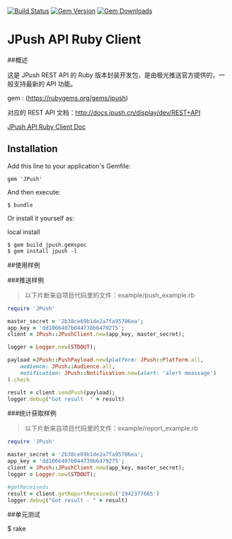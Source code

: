 [![Build Status](https://travis-ci.org/jpush/jpush-api-ruby-client.svg?branch=master)](https://travis-ci.org/jpush/jpush-api-ruby-client)
[![Gem Version](https://badge.fury.io/rb/jpush.svg)](https://rubygems.org/gems/jpush)
[![Gem Downloads](http://ruby-gem-downloads-badge.herokuapp.com/jpush)](https://rubygems.org/gems/jpush)


# JPush API Ruby Client

##概述

这是 JPush REST API 的 Ruby 版本封装开发包，是由极光推送官方提供的，一般支持最新的 API 功能。

gem : (https://rubygems.org/gems/jpush)

对应的 REST API 文档：<http://docs.jpush.cn/display/dev/REST+API>  

[JPush API Ruby Client Doc](http://www.rdoc.info/github/jpush/jpush-api-ruby-client/master/frames)

## Installation

Add this line to your application's Gemfile:

    gem 'JPush'

And then execute:

    $ bundle

Or install it yourself as:


local install

    $ gem build jpush.gemspec
    $ gem install jpush -l


##使用样例

###推送样例

> 以下片断来自项目代码里的文件：example/push_example.rb

```ruby
require 'JPush'

master_secret = '2b38ce69b1de2a7fa95706ea';
app_key = 'dd1066407b044738b6479275';
client = JPush::JPushClient.new(app_key, master_secret);

logger = Logger.new(STDOUT);

payload =JPush::PushPayload.new(platform: JPush::Platform.all,
    audience: JPush::Audience.all,
    notification: JPush::Notification.new(alert: 'alert meassage')
).check

result = client.sendPush(payload);
logger.debug("Got result  " + result)

``` 

###统计获取样例

> 以下片断来自项目代码里的文件：example/report_example.rb

```ruby
require 'JPush'

master_secret = '2b38ce69b1de2a7fa95706ea';
app_key = 'dd1066407b044738b6479275';
client = JPush::JPushClient.new(app_key, master_secret);
logger = Logger.new(STDOUT);

#getReceiveds
result = client.getReportReceiveds('1942377665')
logger.debug("Got result - " + result)
```

##单元测试

$ rake

